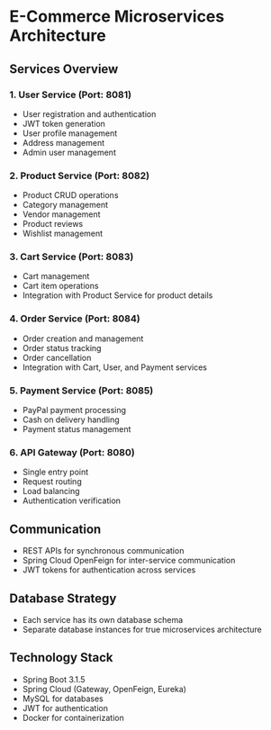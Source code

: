 # E-Commerce Microservices Architecture

## Services Overview

### 1. User Service (Port: 8081)
- User registration and authentication
- JWT token generation
- User profile management
- Address management
- Admin user management

### 2. Product Service (Port: 8082)
- Product CRUD operations
- Category management
- Vendor management
- Product reviews
- Wishlist management

### 3. Cart Service (Port: 8083)
- Cart management
- Cart item operations
- Integration with Product Service for product details

### 4. Order Service (Port: 8084)
- Order creation and management
- Order status tracking
- Order cancellation
- Integration with Cart, User, and Payment services

### 5. Payment Service (Port: 8085)
- PayPal payment processing
- Cash on delivery handling
- Payment status management

### 6. API Gateway (Port: 8080)
- Single entry point
- Request routing
- Load balancing
- Authentication verification

## Communication
- REST APIs for synchronous communication
- Spring Cloud OpenFeign for inter-service communication
- JWT tokens for authentication across services

## Database Strategy
- Each service has its own database schema
- Separate database instances for true microservices architecture

## Technology Stack
- Spring Boot 3.1.5
- Spring Cloud (Gateway, OpenFeign, Eureka)
- MySQL for databases
- JWT for authentication
- Docker for containerization

